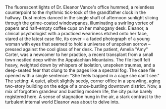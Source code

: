The fluorescent lights of Dr. Eleanor Vance's office hummed, a relentless counterpoint to the rhythmic tick-tock of the grandfather clock in the hallway.  Dust motes danced in the single shaft of afternoon sunlight slicing through the grime-coated windowpanes, illuminating a swirling vortex of papers and half-empty coffee cups on her mahogany desk.  Eleanor, a clinical psychologist with a practiced weariness etched onto her face, stared at the latest case file, its cover – a faded photograph of a young woman with eyes that seemed to hold a universe of unspoken sorrow – pressed against the cool glass of her desk.  The patient,  Amelia "Amy"  Carter, was a newcomer to her practice,  a recent transplant from a small town nestled deep within the Appalachian Mountains.   The file itself felt heavy, weighted down by whispers of isolation, unspoken traumas, and a deep-seated fear that clung to the pages like a spectral fog.  The case file opened with a single sentence: "She feels trapped in a cage she can’t see." The setting:  A quiet, albeit slightly seedy, corner office in a sprawling, aging two-story building on the edge of a once-bustling downtown district. Now, a mix of forgotten grandeur and bustling modern life, the city pulse barely registered here. A sense of stagnation hung in the air, a stark contrast to the turbulent internal world Eleanor was about to delve into.
